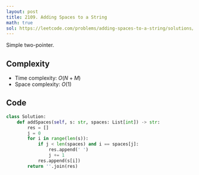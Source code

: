 ```yaml
---
layout: post
title: 2109. Adding Spaces to a String
math: true
sol: https://leetcode.com/problems/adding-spaces-to-a-string/solutions/6107133/python3-two-pointer
---
```


Simple two-pointer.

## Complexity
- Time complexity: $O(N + M)$
- Space complexity: $O(1)$

## Code
```py
class Solution:
    def addSpaces(self, s: str, spaces: List[int]) -> str:
        res = []
        j = 0
        for i in range(len(s)):
            if j < len(spaces) and i == spaces[j]:
                res.append(' ')
                j += 1
            res.append(s[i])
        return ''.join(res)
```
